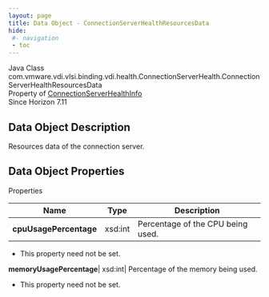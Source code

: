 ```yaml
---
layout: page
title: Data Object - ConnectionServerHealthResourcesData
hide:
 #- navigation
 - toc
---
```






Java Class
    com.vmware.vdi.vlsi.binding.vdi.health.ConnectionServerHealth.ConnectionServerHealthResourcesData  
Property of
     [ConnectionServerHealthInfo](vdi.health.ConnectionServerHealth.ConnectionServerHealthInfo.md#field_detail)  
Since 
    Horizon 7.11

## Data Object Description 

Resources data of the connection server. 

## Data Object Properties

Properties

Name |  Type |  Description   
---|---|---  
**cpuUsagePercentage**|  xsd:int|  Percentage of the CPU being used.   


* This property need not be set.

  
**memoryUsagePercentage**|  xsd:int|  Percentage of the memory being used.   


* This property need not be set.

  
  
  
   
  
  

